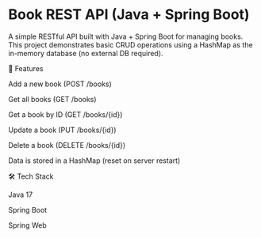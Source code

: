 # Book REST API (Java + Spring Boot)

A simple RESTful API built with Java + Spring Boot for managing books.
This project demonstrates basic CRUD operations using a HashMap as the in-memory database (no external DB required).

🚀 Features

Add a new book (POST /books)

Get all books (GET /books)

Get a book by ID (GET /books/{id})

Update a book (PUT /books/{id})

Delete a book (DELETE /books/{id})

Data is stored in a HashMap (reset on server restart)

🛠 Tech Stack

Java 17

Spring Boot

Spring Web
